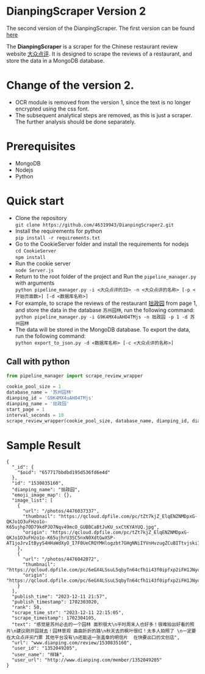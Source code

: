 # DianpingScraper Version 2
The second version of the DianpingScraper. The first version can be found [here](https://github.com/46319943/DianpingScraper)  

The **DianpingScraper** is a scraper for the Chinese restaurant review website [大众点评](http://www.dianping.com/). It is designed to scrape the reviews of a restaurant, and store the data in a MongoDB database.

# Change of the version 2.
- OCR module is removed from the version 1, since the text is no longer encrypted using the css font.
- The subsequent analytical steps are removed, as this is just a scraper. The further analysis should be done separately.

# Prerequisites
- MongoDB
- Nodejs
- Python

# Quick start
- Clone the repository  
`git clone https://github.com/46319943/DianpingScraper2.git`
- Install the requirements for python  
`pip install -r requirements.txt`
- Go to the CookieServer folder and install the requirements for nodejs  
`cd CookieServer`  
`npm install`
- Run the cookie server  
`node Server.js`
- Return to the root folder of the project and Run the `pipeline_manager.py` with arguments  
`python pipeline_manager.py -i <大众点评的ID> -n <大众点评的名称> [-p <开始页面数>] [-d <数据库名称>]`
- For example, to scrape the reviews of the restaurant [拙政园](http://www.dianping.com/shop/G9K4MX4uAHO4TMjs) from page 1, and store the data in the database `苏州园林`, run the following command:  
`python pipeline_manager.py -i G9K4MX4uAHO4TMjs -n 拙政园 -p 1 -d 苏州园林`
- The data will be stored in the MongoDB database. To export the data, run the following command:  
`python export_to_json.py -d <数据库名称> [-c <大众点评的名称>]`

## Call with python
```python
from pipeline_manager import scrape_review_wrapper

cookie_pool_size = 1
database_name = '苏州园林'
dianping_id = 'G9K4MX4uAHO4TMjs'
dianping_name = '拙政园'
start_page = 1
interval_seconds = 10
scrape_review_wrapper(cookie_pool_size, database_name, dianping_id, dianping_name, start_page, interval_seconds)
```



# Sample Result
```
{
  "_id": {
    "$oid": "657717bbdbd195d536fd6e4d"
  },
  "id": "1530835160",
  "dianping_name": "拙政园",
  "emoji_image_map": {},
  "image_list": [
    {
      "url": "/photos/4476037337",
      "thumbnail": "https://qcloud.dpfile.com/pc/tZt7kjZ_ElqENZNMDpxG-QKJo1O3uFHzo1o-K65ujhp7OD79kdPJO7Nqv49mcO_GUBBCaBtJvKU_sxCtKYAYUQ.jpg",
      "origin": "https://qcloud.dpfile.com/pc/tZt7kjZ_ElqENZNMDpxG-QKJo1O3uFHzo1o-K65ujhrU3SC5nxN0XdtGwXSP-AT1joJrvItByyS4HHaWdXyO_I7F0UeCRQYMHlogzbt7GHgNNiIYVnHvzugZCuBITtvjski7YaLlHpkrQUr5euoQrg.jpg"
    },
    {
      "url": "/photos/4476042072",
      "thumbnail": "https://qcloud.dpfile.com/pc/6eGX4LSsuL5qbyTn64cfh1i43f0ipfxp2iFH1JNyoAhBq545Al4KXLLXjGW5U2cvUBBCaBtJvKU_sxCtKYAYUQ.jpg",
      "origin": "https://qcloud.dpfile.com/pc/6eGX4LSsuL5qbyTn64cfh1i43f0ipfxp2iFH1JNyoAhdo_J2BOAVauavBqpBqhsJjoJrvItByyS4HHaWdXyO_I7F0UeCRQYMHlogzbt7GHgNNiIYVnHvzugZCuBITtvjski7YaLlHpkrQUr5euoQrg.jpg"
    }
  ],
  "publish_time": "2023-12-11 21:57",
  "publish_timestamp": 1702303020,
  "rank": 50,
  "scrape_time_str": "2023-12-11 22:15:05",
  "scrape_timestamp": 1702304105,
  "text": "感觉是苏州必去的一个园林 面积很大\n平时周末人也好多！很难拍出好看的照片\n建议刚开园就去！园林景观 曲曲折折的路\n秋天去的枫叶很红！太多人拍照了 \n一定要在大众点评买门票 其他平台没有\n还能送一张盖章的明信片  在快要出口的文创店",
  "url": "www.dianping.com/review/1530835160",
  "user_id": "1352049205",
  "user_name": "样妹",
  "user_url": "http://www.dianping.com/member/1352049205"
}
```